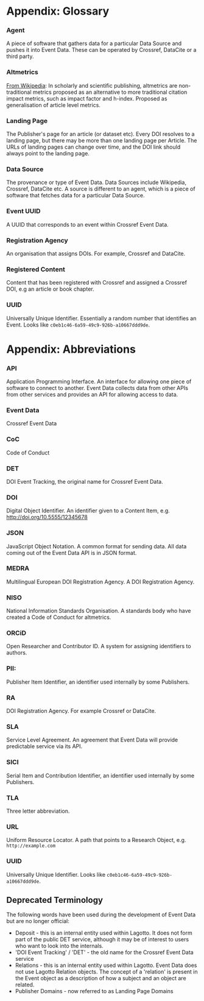 # Appendix: Glossary

### Agent

 A piece of software that gathers data for a particular Data Source and pushes it into Event Data. These can be operated by Crossref, DataCite or a third party.

### Altmetrics

 [From Wikipedia](https://en.wikipedia.org/wiki/Altmetrics): In scholarly and scientific publishing, altmetrics are non-traditional metrics proposed as an alternative to more traditional citation impact metrics, such as impact factor and h-index. Proposed as generalisation of article level metrics.

### Landing Page

 The Publisher's page for an article (or dataset etc). Every DOI resolves to a landing page, but there may be more than one landing page per Article. The URLs of landing pages can change over time, and the DOI link should always point to the landing page.

### Data Source

 The provenance or type of Event Data. Data Sources include Wikipedia, Crossref, DataCite etc. A source is different to an agent, which is a piece of software that fetches data for a particular Data Source.

### Event UUID

 A UUID that corresponds to an event within Crossref Event Data. 

### Registration Agency

 An organisation that assigns DOIs. For example, Crossref and DataCite.

### Registered Content

 Content that has been registered with Crossref and assigned a Crossref DOI, e.g an article or book chapter.

### UUID

 Universally Unique Identifier. Essentially a random number that identifies an Event. Looks like `c0eb1c46-6a59-49c9-926b-a10667ddd9de`.

# Appendix: Abbreviations

### API

 Application Programming Interface. An interface for allowing one piece of software to connect to another. Event Data collects data from other APIs from other services and provides an API for allowing access to data.

### Event Data

 Crossref Event Data

### CoC

 Code of Conduct

### DET

 DOI Event Tracking, the original name for Crossref Event Data.

### DOI

 Digital Object Identifier. An identifier given to a Content Item, e.g. http://doi.org/10.5555/12345678

### JSON 

 JavaScript Object Notation. A common format for sending data. All data coming out of the Event Data API is in JSON format.

### MEDRA

 Multilingual European DOI Registration Agency. A DOI Registration Agency.

### NISO

 National Information Standards Organisation. A standards body who have created a Code of Conduct for altmetrics.

### ORCiD

 Open Researcher and Contributor ID. A system for assigning identifiers to authors.

### PII: 

Publisher Item Identifier, an identifier used internally by some Publishers.

### RA

 DOI Registration Agency. For example Crossref or DataCite.

### SLA

 Service Level Agreement. An agreement that Event Data will provide predictable service via its API.

### SICI

 Serial Item and Contribution Identifier, an identifier used internally by some Publishers.

### TLA

 Three letter abbreviation. 

### URL

 Uniform Resource Locator. A path that points to a Research Object, e.g. `http://example.com`

### UUID

 Universally Unique Identifier. Looks like `c0eb1c46-6a59-49c9-926b-a10667ddd9de`.

## Deprecated Terminology

The following words have been used during the development of Event Data but are no longer official:

 - Deposit - this is an internal entity used within Lagotto. It does not form part of the public DET service, although it may be of interest to users who want to look into the internals.
 - 'DOI Event Tracking' / 'DET' - the old name for the Crossref Event Data service
 - Relations - this is an internal entity used within Lagotto. Event Data does not use Lagotto Relation objects. The concept of a 'relation' is present in the Event object as a description of how a subject and an object are related.
 - Publisher Domains - now referred to as Landing Page Domains
